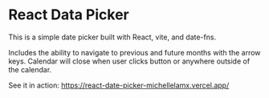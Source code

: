 # React Data Picker

This is a simple date picker built with React, vite, and date-fns.

Includes the ability to navigate to previous and future months with the arrow keys. Calendar will close when user clicks button or anywhere outside of the calendar. 

See it in action: https://react-date-picker-michellelamx.vercel.app/
